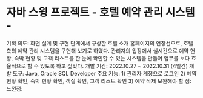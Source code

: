 # 자바 스윙 프로젝트 - 호텔 예약 관리 시스템 - 
기획 의도: 화면 설계 및 구현 단계에서 구상한 호텔 소개 홈페이지의 연장선으로, 호텔 측의 예약 관리 시스템을 구현해 보기로 하였다.
관리자의 입장에서 실시간으로 예약 현황, 숙박 현황 및 고객 리스트를 한 눈에 확인할 수 있는 시스템을 만들어 업무를 보다 효율적으로 할 수 있도록 하고 싶었다. 
개발 기간: 2022.10.27 ~ 2022.10.31 (4일간)
개발 도구: Java, Oracle SQL Developer
주요 기능: 1) 관리자 계정으로 로그인
2) 예약 현황 확인, 숙박 현황 확인, 객실 확인, 고객 리스트 확인
3) 예약 삭제
보완해야 할 점:
느낀점:
